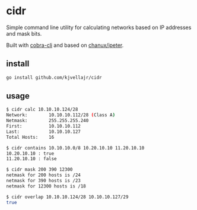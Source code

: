 # cidr

Simple command line utility for calculating networks based on IP addresses and mask bits.

Built with [cobra-cli](https://github.com/spf13/cobra-cli) and based on [chanux/ipeter](https://codeberg.org/chanux/ipeter/src/commit/71afd0f992821776a8d7adea3547357383735b1b).

## install

```bash
go install github.com/kjvellajr/cidr
```

## usage

```bash
$ cidr calc 10.10.10.124/28
Network:        10.10.10.112/28 (Class A)
Netmask:        255.255.255.240
First:          10.10.10.112
Last:           10.10.10.127
Total Hosts:    16

$ cidr contains 10.10.10.0/8 10.20.10.10 11.20.10.10
10.20.10.10	: true
11.20.10.10	: false

$ cidr mask 200 390 12300
netmask for 200 hosts is /24
netmask for 390 hosts is /23
netmask for 12300 hosts is /18

$ cidr overlap 10.10.10.124/28 10.10.10.127/29
true
```
